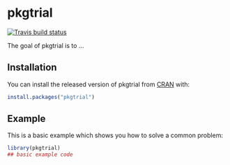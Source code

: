 
# pkgtrial

<!-- badges: start -->
[![Travis build status](https://travis-ci.com/AnneSoBen/pkgtrial.svg?branch=master)](https://travis-ci.com/AnneSoBen/pkgtrial)
<!-- badges: end -->

The goal of pkgtrial is to ...

## Installation

You can install the released version of pkgtrial from [CRAN](https://CRAN.R-project.org) with:

``` r
install.packages("pkgtrial")
```

## Example

This is a basic example which shows you how to solve a common problem:

``` r
library(pkgtrial)
## basic example code
```

